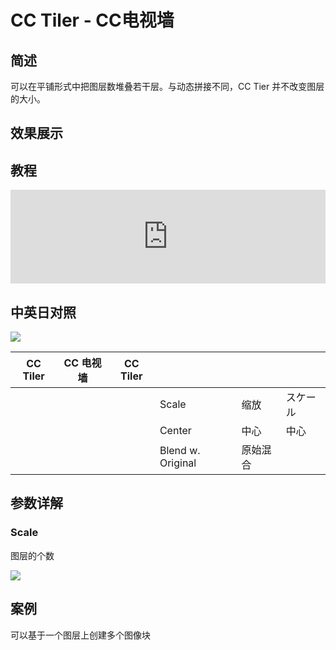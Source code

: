 # CC Tiler - CC电视墙

## 简述

可以在平铺形式中把图层数堆叠若干层。与动态拼接不同，CC Tier 并不改变图层的大小。

## 效果展示

## 教程

<iframe src="https://player.bilibili.com/player.html?bvid=BV1e34y1X7Vj&page=110&high_quality=1" width="100%" allowfullscreen="allowfullscreen" frameborder="0"></iframe>

## 中英日对照

![](https://mir.yuelili.com/wp-content/uploads/user/AE/effects/AE-Effects-Distort-CC_Tiler.png)

| CC Tiler | CC 电视墙 | CC Tiler |                   |          |          |
| -------- | --------- | -------- | ----------------- | -------- | -------- |
|          |           |          | Scale             | 缩放     | スケール |
|          |           |          | Center            | 中心     | 中心     |
|          |           |          | Blend w. Original | 原始混合 |          |

## 参数详解

### Scale

图层的个数

![](https://cdn.yuelili.com/20211223012009.png)

## 案例

可以基于一个图层上创建多个图像块
